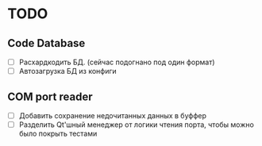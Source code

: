 # TODO

## Code Database

- [ ] Расхардкодить БД. (сейчас подогнано под один формат)
- [ ] Автозагрузка БД из конфиги

## COM port reader

- [ ] Добавить сохранение недочитанных данных в буффер
- [ ] Разделить Qt'шный менеджер от логики чтения порта, чтобы можно было покрыть тестами